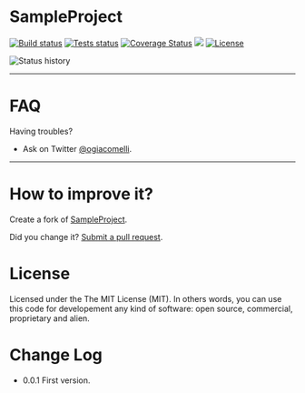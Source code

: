 SampleProject
===========
[![Build status](https://ci.appveyor.com/api/projects/status/4n8v7gs72a0n8qyh?svg=true)](https://ci.appveyor.com/project/giacomelli/SampleProject)
[![Tests status](http://teststatusbadge.azurewebsites.net/api/status/giacomelli/SampleProject)](https://ci.appveyor.com/project/giacomelli/SampleProject)
[![Coverage Status](https://coveralls.io/repos/giacomelli/SampleProject/badge.svg?branch=master&service=github)](https://coveralls.io/github/giacomelli/SampleProject?branch=master) 
![](https://cdn.rawgit.com/giacomelli/sampleproject/master/docs/badges/FxCop.svg)
[![License](http://img.shields.io/:license-MIT-blue.svg)](https://raw.githubusercontent.com/giacomelli/SampleProject/master/LICENSE)


![Status history](http://ci-buildstats.azurewebsites.net/AppVeyor/chart/giacomelli/SampleProject?buildCount=10&branch=master&includeBuildsFromPullRequest=true&showStats=true)

-------


FAQ
======

Having troubles? 
 - Ask on Twitter [@ogiacomelli](http://twitter.com/ogiacomelli).
 
 --------

How to improve it?
======

Create a fork of [SampleProject](https://github.com/giacomelli/SampleProject/fork). 

Did you change it? [Submit a pull request](https://github.com/giacomelli/SampleProject/pull/new/master).

License
======
Licensed under the The MIT License (MIT).
In others words, you can use this code for developement any kind of software: open source, commercial, proprietary and alien.


Change Log
======
 - 0.0.1 First version.
